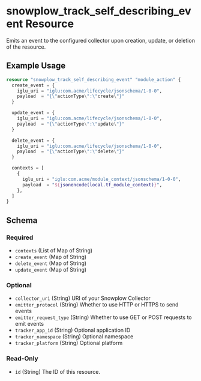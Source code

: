 # snowplow_track_self_describing_event Resource

Emits an event to the configured collector upon creation, update, or deletion of the resource.

## Example Usage

```terraform
resource "snowplow_track_self_describing_event" "module_action" {
  create_event = {
    iglu_uri = "iglu:com.acme/lifecycle/jsonschema/1-0-0",
    payload  = "{\"actionType\":\"create\"}"
  }

  update_event = {
    iglu_uri = "iglu:com.acme/lifecycle/jsonschema/1-0-0",
    payload  = "{\"actionType\":\"update\"}"
  }

  delete_event = {
    iglu_uri = "iglu:com.acme/lifecycle/jsonschema/1-0-0",
    payload  = "{\"actionType\":\"delete\"}"
  }

  contexts = [
    {
      iglu_uri = "iglu:com.acme/module_context/jsonschema/1-0-0",
      payload  = "${jsonencode(local.tf_module_context)}",
    },
  ]
}
```


<!-- schema generated by tfplugindocs -->
## Schema

### Required

- `contexts` (List of Map of String)
- `create_event` (Map of String)
- `delete_event` (Map of String)
- `update_event` (Map of String)

### Optional

- `collector_uri` (String) URI of your Snowplow Collector
- `emitter_protocol` (String) Whether to use HTTP or HTTPS to send events
- `emitter_request_type` (String) Whether to use GET or POST requests to emit events
- `tracker_app_id` (String) Optional application ID
- `tracker_namespace` (String) Optional namespace
- `tracker_platform` (String) Optional platform

### Read-Only

- `id` (String) The ID of this resource.



